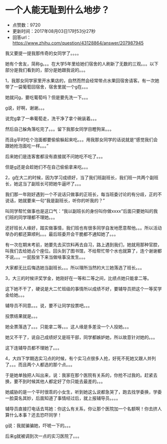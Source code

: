 # 一个人能无耻到什么地步？
- 点赞数：9720
- 更新时间：2017年08月03日17时53分27秒
- 回答url：https://www.zhihu.com/question/43128864/answer/207987945
<body>
 <p data-pid="kttZM2-C">我又要提一提我那传奇的女同学了。。。。</p>
 <p data-pid="yf-pZc7o">她有个舍友，简称g。。。在大学5年里给她们宿舍的人刷新了无数的三观。。。以下部分是我们看到的，部分是她跟我说的。。。</p>
 <p data-pid="5nc0NP3F">1，我那女同学家里开水果店的，自然而然会经常带点水果回宿舍请客。有一次她带了一袋葡萄回宿舍，宿舍里就一个g在。。。</p>
 <p data-pid="-MZ9_KCA">她就问g，要吃葡萄吗？但是要先洗一下。。。</p>
 <p data-pid="7pKLVuiO">g说，好啊，谢谢。。。</p>
 <p data-pid="lfgXQuVh">说完g拿了一串葡萄走，洗干净了拿个碗装着。。。</p>
 <p data-pid="7wt9FABE">然后自己躲角落吃完了。。。留下我那女同学目瞪狗呆。。。</p>
 <p data-pid="CNrxhyU0">而且g平时吃个泡面都要偷偷躲起来吃。。。用我那女同学的话说就是“感觉我们会跟她抢泡面吃一样。。。”</p>
 <p data-pid="1eL8pYfu">后来她们是连客套都没有直接就不问她吃不吃了。。。</p>
 <p data-pid="x-6bHmMv">但是g还是会趁她们不在自己偷偷拿来吃。。。</p>
 <p data-pid="RJZu1jIX">2，g在大二的时候，因为学习成绩好，当了我们班副班长，我们班一共两个副班长，她这当了副班长可把她牛逼坏了。。。</p>
 <p data-pid="B45pNiX4">我们那一年刚好遇到一个不说话只做事的正班长，每当班委讨论的有分歧，正的不说话，她就要来一句“我是副班长，听你的听我的？”</p>
 <p data-pid="CSvTDHMh">叫同学帮忙做事也是这口气：“我以副班长的身份叫你做xxxx”后面只要她叫的我们班的同学理都不理她。。。</p>
 <p data-pid="KdJ1fzPZ">还好班长人缘好，踏实做事情，我们班也有很多同学自发地愿意帮他。。。所以活动举办的都还算顺利。。。最后班委开会干脆都不通知她了。。。</p>
 <p data-pid="5-3e5Kqe">有一次在期末考前，她要先去买饮料再去自习，路上遇到我们，她就用那种官腔，叫我们去给她占个座位。回头到了图书馆，不给帮忙带个水也就算了，连个谢谢都不说。。。一屁股坐下来当做啥事没发生。。。</p>
 <p data-pid="LBPudK_8">大家都无比后悔选她当副班长。。。所以理所当然的大三她落选了班长。。。</p>
 <p data-pid="LhCU5QjG">3，大三的时候评奖学金，她刚好在一等和二等之间，比绩点她只能拿二等。</p>
 <p data-pid="4icYbpkp">这下她不干了，硬说是大二忙班级的事情所以成绩不好，要辅导员把这个一等奖学金给她。。。</p>
 <p data-pid="2YoOfJMp">辅导员不同意。。。说，要不让同学投票吧。。。</p>
 <p data-pid="32b9XOKe">投票结果就是。。。</p>
 <p data-pid="4nUTLje0">她全票落选了。。。只能拿二等。。。这人缘是多差没一个人投她。。。</p>
 <p data-pid="ViijQrIO">她又不干了，说自己成绩好又是班干部，同学都嫉妒她，所以故意针对她的。。。</p>
 <p data-pid="yfapcdKk">这下连辅导员都不理她了。。。</p>
 <p data-pid="aOQHHpIq">4，大四下学期选实习点的时候，有个实习点很多人抢，好死不死她又跟人并列了。。。而且两个人都选的那个点。。。</p>
 <p data-pid="O1OedAtE">于是她单独把人叫出来，说：我家在那个医院有关系的，你抢不过我的。赶紧去换，要不到时候其他人都定好了你只能去最差的。。。</p>
 <p data-pid="DTcKM8-u">她威胁的是一个平时很乖的小女生，听到她这么说都急哭了，跑去找学委换，学委一脸莫名其妙，后面知道了事情经过后，就上报辅导员。。。。</p>
 <p data-pid="-rTNZXaz">辅导员直接打电话去骂她：你这么有关系，你让那个医院加一个名额啊！你去挤人算什么本事？还去恐吓同学！</p>
 <p data-pid="WK4x_n8d">g说：我就骗骗她，吓唬一下的。。。</p>
 <p data-pid="Ua11XIJN">后来g就被调到次一点的实习医院了。。。</p>
</body>